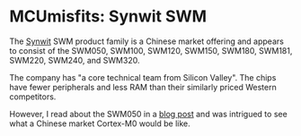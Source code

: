 MCUmisfits: Synwit SWM
======================

The [Synwit](www.synwit.cn) SWM product family is a Chinese market offering and appears to consist of the SWM050, SWM100, SWM120, SWM150, SWM180, SWM181, SWM220, SWM240, and SWM320.

The company has "a core technical team from Silicon Valley".  The chips have fewer peripherals and less RAM than their similarly priced Western competitors.

However, I read about the SWM050 in a [blog post](
http://smdprutser.nl/blog/the-arm-chip-that-wont-cost-an-arm-and-a-leg/) and was intrigued to see what a Chinese market Cortex-M0 would be like.
